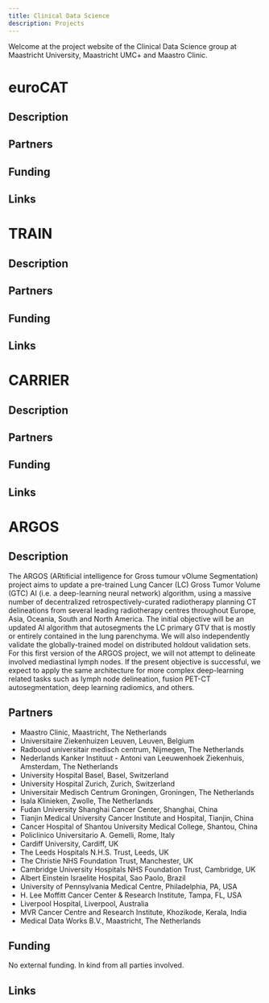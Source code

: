 ```yaml
---
title: Clinical Data Science
description: Projects
---
```


Welcome at the project website of the Clinical Data Science group at Maastricht University, Maastricht UMC+ and Maastro Clinic.

# euroCAT
## Description
## Partners
## Funding
## Links 

# TRAIN
## Description
## Partners
## Funding
## Links 

# CARRIER
## Description
## Partners
## Funding
## Links 

# ARGOS
## Description
The ARGOS (ARtificial intelligence for Gross tumour vOlume Segmentation) project aims to update a pre-trained Lung Cancer (LC) Gross Tumor Volume (GTC) AI (i.e. a deep-learning neural network)  algorithm,  using  a  massive  number  of  decentralized  retrospectively-curated radiotherapy planning CT delineations from several leading radiotherapy centres throughout Europe, Asia, Oceania, South and North America. The initial objective will be an updated AI algorithm that autosegments the LC primary GTV that is mostly or entirely contained in the lung parenchyma. We will also independently validate the globally-trained model on distributed holdout validation sets. For  this  first  version  of  the  ARGOS  project,  we  will  not  attempt  to  delineate  involved mediastinal lymph nodes. If the present objective is successful, we expect to apply the same architecture for more complex deep-learning related tasks such as lymph node delineation, fusion PET-CT autosegmentation, deep learning radiomics, and others. 
## Partners
- Maastro Clinic, Maastricht, The Netherlands
- Universitaire Ziekenhuizen Leuven, Leuven, Belgium
- Radboud universitair medisch centrum, Nijmegen, The Netherlands
- Nederlands Kanker Instituut - Antoni van Leeuwenhoek Ziekenhuis, Amsterdam, The Netherlands
- University Hospital Basel, Basel, Switzerland
- University Hospital Zurich, Zurich, Switzerland
- Universitair Medisch Centrum Groningen, Groningen, The Netherlands
- Isala Klinieken, Zwolle, The Netherlands
- Fudan University Shanghai Cancer Center, Shanghai, China
- Tianjin Medical University Cancer Institute and Hospital, Tianjin, China
- Cancer Hospital of Shantou University Medical College, Shantou, China
- Policlinico Universitario A. Gemelli, Rome, Italy
- Cardiff University, Cardiff, UK
- The Leeds Hospitals N.H.S. Trust, Leeds, UK
- The Christie NHS Foundation Trust, Manchester, UK
- Cambridge University Hospitals NHS Foundation Trust, Cambridge, UK
- Albert Einstein Israelite Hospital, Sao Paolo, Brazil
- University of Pennsylvania Medical Centre, Philadelphia, PA, USA
- H. Lee Moffitt Cancer Center & Research Institute, Tampa, FL, USA
- Liverpool Hospital, Liverpool, Australia
- MVR Cancer Centre and Research Institute, Khozikode, Kerala, India
- Medical Data Works B.V., Maastricht, The Netherlands
## Funding
No external funding. In kind from all parties involved.
## Links 
